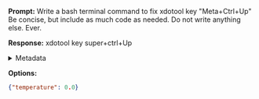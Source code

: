**Prompt:**
Write a bash terminal command to fix xdotool key "Meta+Ctrl+Up"
Be concise, but include as much code as needed. Do not write anything else. Ever.


**Response:**
xdotool key super+ctrl+Up

<details><summary>Metadata</summary>

- Duration: 1016 ms
- Datetime: 2023-11-15T18:50:28.025258
- Model: gpt-4-1106-preview

</details>

**Options:**
```json
{"temperature": 0.0}
```

